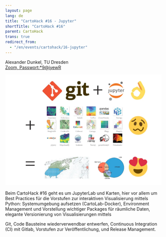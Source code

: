 ```yaml
---
layout: page
lang: de
title: "CartoHack #16 - Jupyter"
shortTitle: "CartoHack #16" 
parent: CartoHack
trans: true
redirect_from:
  - "/en/events/cartohack/16-jupyter"
---
```


Alexander Dunkel, TU Dresden<br />
<a href="https://tu-dresden.zoom.us/j/63865061208?pwd=N1FiL3ZuQ3VyR1p5dUZ1VWs4WlcxUT09">Zoom, Passwort:*9@jyewR</a>

![CartoHack #16](/images/cartohack/15-cartohack.webp)


Beim CartoHack #16 geht es um JupyterLab und Karten, hier vor allem um Best Practices für die Vorstufen zur interaktiven Visualisierung mittels Python: Systemumgebung aufsetzen (CartoLab-Docker), Environment Management und Vorstellung wichtiger Packages für räumliche Daten, elegante Versionierung von Visualisierungen mittels

Git, Code Bausteine wiederverwendbar entwerfen, Continuous Integration (CI) mit Gitlab, Vorstufen zur Veröffentlichung, und Release Management.

